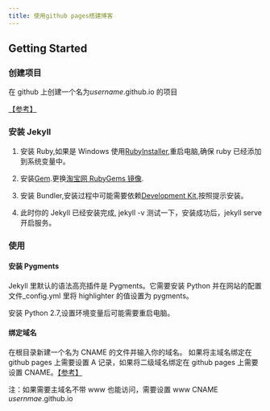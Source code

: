 ```yaml
---
title: 使用github pages搭建博客
---
```


## Getting Started

### 创建项目

在 github 上创建一个名为*username*.github.io 的项目

[【参考】](https://pages.github.com/)

### 安装 Jekyll

1. 安装 Ruby,如果是 Windows 使用[RubyInstaller](http://rubyinstaller.org/downloads/),重启电脑,确保 ruby 已经添加到系统变量中。

2. 安装[Gem](https://rubygems.org/pages/download#formats).更换[淘宝网 RubyGems 镜像](http://ruby.taobao.org/).

3. 安装 Bundler,安装过程中可能需要依赖[Development Kit](https://github.com/oneclick/rubyinstaller/wiki/Development-Kit),按照提示安装。

4. 此时你的 Jekyll 已经安装完成, jekyll -v 测试一下，安装成功后，jekyll serve 开启服务。

### 使用

#### 安装 Pygments

Jekyll 里默认的语法高亮插件是 Pygments。它需要安装 Python 并在网站的配置文件\_config.yml 里将 highlighter 的值设置为 pygments。

安装 Python 2.7,设置环境变量后可能需要重启电脑。

#### 绑定域名

在根目录新建一个名为 CNAME 的文件并输入你的域名。
如果将主域名绑定在 github pages 上需要设置 A 记录，如果将二级域名绑定在 github pages 上需要设置 CNAME。[【参考】](https://help.github.com/articles/setting-up-a-custom-domain-with-github-pages/)

注：如果需要主域名不带 www 也能访问，需要设置 www CNAME _usernmae_.github.io
